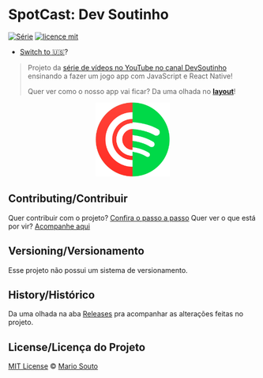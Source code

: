 # SpotCast: Dev Soutinho 

[![Série](https://img.shields.io/badge/DevSoutinho-Spotcast-orange)](https://www.youtube.com/watch?v=jOAU81jdi-c&list=PLTcmLKdIkOWmeNferJ292VYKBXydGeDej)
[![licence mit](https://img.shields.io/badge/licence-MIT-blue.svg)](https://github.com/afonsopacifer/open-source-boilerplate/blob/master/LICENSE.md)

- [Switch to 🇺🇸](./_docs/README_en-us.md)?

> Projeto da [série de vídeos no YouTube no canal DevSoutinho](https://www.youtube.com/watch?v=k1vdmXDgMJI&list=PLTcmLKdIkOWkkBSilAr6iqdnSDXdiiyIq) ensinando a fazer um jogo app com JavaScript e React Native!
>
> Quer ver como o nosso app vai ficar? Da uma olhada no [**layout**](https://www.figma.com/file/D419tWt6D8EbYoD0hTvxOm/Spotcast?node-id=0%3A1)!

<p align="center">
  <img alt="Logo do projeto" src="./_docs/logo.png" width="150" />
</p>

## Contributing/Contribuir
Quer contribuir com o projeto? [Confira o passo a passo](./CONTRIBUTING.md)
Quer ver o que está por vir? [Acompanhe aqui](https://github.com/omariosouto/flappy-bird-devsoutinho/projects)

## Versioning/Versionamento

Esse projeto não possui um sistema de versionamento.

## History/Histórico
Da uma olhada na aba [Releases](https://github.com/omariosouto/spotcast/releases) pra acompanhar as alterações feitas no projeto.

## License/Licença do Projeto
[MIT License](./LICENSE.md) © [Mario Souto](http://mariosouto.com/)
